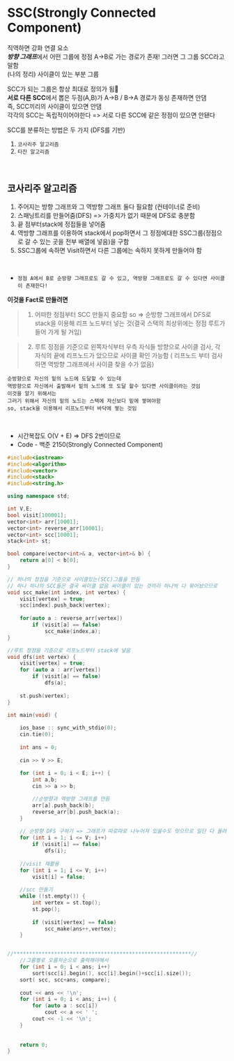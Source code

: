 # SSC(Strongly Connected Component)

직역하면 강화 연결 요소  
***방향 그래프***에서 어떤 그룹에 정점 A->B로 가는 경로가 존재! 그러면 그 그룹 SCC라고 말함  
(나의 정리) 사이클이 있는 부분 그룹


SCC가 되는 그룹은 항상 최대로 정의가 됨  
**서로 다른 SCC**에서 뽑은 두점(A,B)가 A->B / B->A 경로가 동싱 존재하면 안댐  
즉, SCC끼리의 사이클이 있으면 안댐  
각각의 SCC는 독립적이어야한다 => 서로 다른 SCC에 같은 정점이 있으면 안됀다

SCC를 분류하는 방법은 두 가지 (DFS를 기반)  
1. `코사리주 알고리즘`
2. `타잔 알고리즘`

<br/>

## 코사리주 알고리즘

1. 주어지는 방향 그래프와 그 역방향 그래프 둘다 필요함 (컨테이너로 준비)
2. 스패닝트리를 만들어줌(DFS) => 가중치가 없기 때문에 DFS로 충분함 
3. 끝 점부터stack에 정접들을 넣어줌
4. 역방향 그래프를 이용하여 stack에서 pop하면서 그 정점에대한 SSC그룹(정점으로 갈 수 있는 곳을 전부 배열에 넣음)을 구함
5. SSC그룹에 속하면 Visit하면서 다른 그룹에는 속하지 못하게 만들어야 함

<br/>

- `정점 A에서 B로 순방향 그래프로도 갈 수 있고, 역방향 그래프로도 갈 수 있다면 사이클이 존재한다!`  

**이것을 Fact로 만들려면**
> 1. 어떠한 정점부터 SCC 만들지 중요함 so => 순방향 그래프에서 DFS로 stack을 이용해 리프 노드부터 넣는 것(결국 스택의 최상위에는 정점 루트가 들어 가게 될 거임)

> 2. 루트 정점을 기준으로 왼쪽자식부터 우측 자식들 방향으로 사이클 검사, 각 자식의 끝에 리프노드가 았으므로 사이클 확인 가능함 ( 리프노드 부터 검사하면 역방향 그래프에서 사이클 찾을 수가 없음)

```
순방향으로 자신의 밑의 노드에 도달할 수 있는데  
역방향으로 자신에서 출발해서 밑의 노드에 또 도달 할수 있다면 사이클이라는 것임  
이것을 알기 위해서는  
그러기 위해서 자신의 밑의 노드는 스택에 자신보다 밑에 쌓여야함  
so, stack을 이용해서 리프노드부터 바닥에 쌓는 것임
```

<br/>

- 시간복잡도 O(V + E) => DFS 2번이므로
- Code - 백준 2150(Strongly Connected Component)

```cpp
#include<iostream>
#include<algorithm>
#include<vector>
#include<stack>
#include<string.h>

using namespace std;

int V,E;
bool visit[100001];
vector<int> arr[10001];
vector<int> reverse_arr[10001];
vector<int> scc[10001];
stack<int> st;

bool compare(vector<int>& a, vector<int>& b) {
    return a[0] < b[0];
}

// 하나의 정점을 기준으로 사이클있는(SCC)그룹을 만듬
// 하나 하나의 SCC들은 결국 싸이클 없음 싸이클이 있는 것끼리 하나씩 다 묶어놨으므로
void scc_make(int index, int vertex) {
    visit[vertex] = true;
    scc[index].push_back(vertex);
    
    for(auto a : reverse_arr[vertex])
        if (visit[a] == false)
            scc_make(index,a);
}

//루트 정점을 기준으로 리프노드부터 stack에 넣음
void dfs(int vertex) {
    visit[vertex] = true;
    for (auto a : arr[vertex])
        if (visit[a] == false)
            dfs(a);
     
    st.push(vertex);
}

int main(void) {
    
    ios_base :: sync_with_stdio(0);
    cin.tie(0);
    
    int ans = 0;
    
    cin >> V >> E;
    
    for (int i = 0; i < E; i++) {
        int a,b;
        cin >> a >> b;

        //순방향과 역방향 그래프를 만듬
        arr[a].push_back(b);
        reverse_arr[b].push_back(a);
    }
    
    // 순방향 DFS 구하기 => 그래프가 따로따로 나누어져 있을수도 잇으므로 일단 다 돌려봄
    for (int i = 1; i <= V; i++)
        if (visit[i] == false)
            dfs(i);
    
    //visit 재활용
    for (int i = 1; i <= V; i++)
        visit[i] = false;
    
    //scc 만들기
    while (!st.empty()) {
        int vertex = st.top();
        st.pop();
        
        if (visit[vertex] == false)
            scc_make(ans++,vertex);
    }


//*********************************************************//
    //그룸별로 오름차순으로 출력해야해서
    for (int i = 0; i < ans; i++)
        sort(scc[i].begin(), scc[i].begin()+scc[i].size());
    sort( scc, scc+ans, compare);
    
    cout << ans << '\n';
    for (int i = 0; i < ans; i++) {
        for (auto a : scc[i])
            cout << a << ' ';
        cout << -1 << '\n';
    }
    
    
    return 0;
}

```




